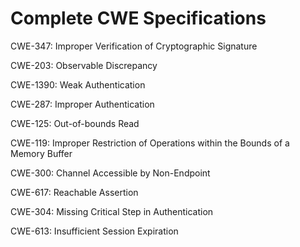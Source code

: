 

# Complete CWE Specifications

CWE-347: Improper Verification of Cryptographic Signature

CWE-203: Observable Discrepancy

CWE-1390: Weak Authentication

CWE-287: Improper Authentication

CWE-125: Out-of-bounds Read

CWE-119: Improper Restriction of Operations within the Bounds of a Memory Buffer

CWE-300: Channel Accessible by Non-Endpoint

CWE-617: Reachable Assertion

CWE-304: Missing Critical Step in Authentication

CWE-613: Insufficient Session Expiration